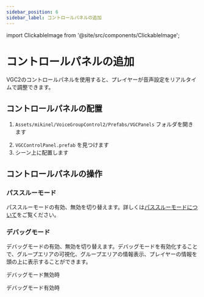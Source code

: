 ```yaml
---
sidebar_position: 6
sidebar_label: コントロールパネルの追加
---
```


import ClickableImage from '@site/src/components/ClickableImage';

# コントロールパネルの追加

VGC2のコントロールパネルを使用すると、プレイヤーが音声設定をリアルタイムで調整できます。

<ClickableImage src="/img/control-panel--hero.png" alt="コントロールパネル概要" />

## コントロールパネルの配置

1. `Assets/mikinel/VoiceGroupControl2/Prefabs/VGCPanels` フォルダを開きます

<ClickableImage src="/img/transceiver-setup--prefab-location.png" alt="コントロールパネルプレハブの場所" />

2. `VGCControlPanel.prefab` を見つけます
3. シーン上に配置します

## コントロールパネルの操作

### パススルーモード
パススルーモードの有効、無効を切り替えます。詳しくは[パススルーモードについて](/docs/passthrough-mode)をご覧ください。

### デバッグモード
デバッグモードの有効、無効を切り替えます。デバッグモードを有効化することで、グループエリアの可視化、グループエリアの情報表示、プレイヤーの情報を頭の上に表示することができます。

<div style={{display: 'flex', gap: '10px', justifyContent: 'center', marginTop: '20px'}}>
  <div style={{flex: 1, textAlign: 'center'}}>
    <ClickableImage src="/img/control-panel--debug-mode-disabled.png" alt="デバッグモード無効時" />
    <p style={{marginTop: '10px', fontSize: '14px', color: '#666'}}>デバッグモード無効時</p>
  </div>
  <div style={{flex: 1, textAlign: 'center'}}>
    <ClickableImage src="/img/control-panel--debug-mode-enabled.png" alt="デバッグモード有効時" />
    <p style={{marginTop: '10px', fontSize: '14px', color: '#666'}}>デバッグモード有効時</p>
  </div>
</div>

